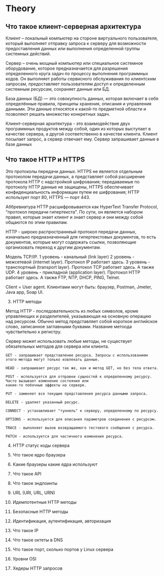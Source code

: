 # Theory
## Что такое клиент-серверная архитектура ##

Клиент – локальный компьютер на стороне виртуального пользователя, который выполняет отправку запроса к серверу для возможности предоставления данных или выполнения определенной группы системных действий.

Сервер – очень мощный компьютер или специальное системное оборудование, которое предназначается для разрешения определенного круга задач по процессу выполнения программных кодов. Он выполняет работы сервисного обслуживания по клиентским запросам, предоставляет пользователям доступ к определенным системным ресурсам, сохраняет данные или БД.

База данных (БД) — это совокупность данных, которая включает в себя определённые правила, принципы хранения, описания и управления данными. Эти данные относятся к какой-то предметной области и позволяют решать множество конкретных задач.

Клиент-серверная архитектура - это взаимодействие двух программных продуктов между собой, один из которых выступает в качестве сервера, а другой соответственно в качестве клиента. Клиент посылает запрос, а сервер отвечает ему. Сервер запрашивает данные в базе данных

## Что такое HTTP и HTTPS ##

Это протоколы передачи данных. HTTPS не является отдельным протоколом передачи данных, а представляет собой расширение протокола HTTP с надстройкой шифрования; передаваемые по протоколу HTTP данные не защищены, HTTPS обеспечивает конфиденциальность информации путем ее шифрования; HTTP использует порт 80, HTTPS — порт 443.

Аббревиатура HTTP расшифровывается как HyperText Transfer Protocol, "протокол передачи гипертекста". По сути, он является набором правил, которые знает клиент и знает сервер и они между собой общаются по этим правилам.

HTTP - широко распространнеый протокол передачи данных, изначально предназначенный для гипертекстовых документов, то есть документов, которые могут содержать ссылки, позволяющие организовать переход к другим документам.
 
	
  Модель TCP/IP.
		1 уровень - канальный (link layer)
		2 уровень - межсетевой (internet layer). Протокол IP работает здесь.
		3 уровень - транспортный (transport layer). Протокол TCP работает здесь. А также UDP.
		4 уровень - прикладной (application layer). Протокол HTTP работает здесь. А также FTP, NTP, DHCP, PING, Telnet.

Client = User agent. Клиентами могут быть: браузер, Postman, Jmeter, Java app, Soap UI.

3. HTTP методы

Метод HTTP - последовательность из любых символов, кроме управляющих и разделителей, указывающая на основную операцию над ресурсом. Обычно метод представляет собой короткое английское  слово, записанное заглавными буквами. Название метоода чувствительно к регистру.

Сервер может использовать любые методы, не существует обязательных методов для сервера или клиента. 
	
	GET - запрашивает представление ресурса. Запросы с использованием этого метода могут только извлекать данные.
	
	HEAD - запрашивает ресурс так же, как и метод GET, но без тела ответа.
	
	POST - используется для отправки сущностей к определенному ресурсу. Часто вызывает изменение состояния или 
	какие-то побочные эффекты на сервере.
	
	PUT - заменяет все текущие представления ресурса данными запроса.
	
	DELETE - удаляет указанный ресурс.
	
	CONNECT - устанавливает "туннель" к серверу, определенному по ресурсу.
	
	OPTIONS - используется для описания параметров соединения с ресурсом.
	
	TRACE - выполняет вызов возвращаемого тестового сообщения с ресурса.
	
	PATCH - используется для частичного изменения ресурса.


4. HTTP статус коды сервера

5. Что такое ядро браузера

6. Какие браузеры какие ядра используют

7. Что такое API

8. Что такое эндпоинты

9.	URL (URI, URL, URN)

10. Идемпотентные HTTP методы

11. Безопасные HTTP методы

12. Идентификация, аутентификация, авторизация

13. Что такое IP

14. Что такое октеты в DNS

15. Что такое порт, сколько портов у Linux сервера

16. Уровни OSI

17. Хедеры HTTP запросов
